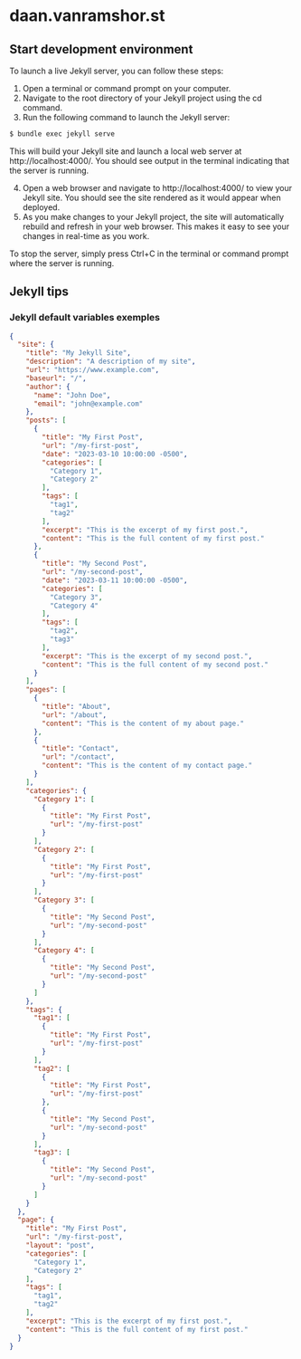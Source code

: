 # daan.vanramshor.st




## Start development environment 
To launch a live Jekyll server, you can follow these steps:

1. Open a terminal or command prompt on your computer.
2. Navigate to the root directory of your Jekyll project using the cd command.
3. Run the following command to launch the Jekyll server:

```zsh
$ bundle exec jekyll serve
```

This will build your Jekyll site and launch a local web server at http://localhost:4000/. You should see output in the terminal indicating that the server is running.

4. Open a web browser and navigate to http://localhost:4000/ to view your Jekyll site. You should see the site rendered as it would appear when deployed.
5. As you make changes to your Jekyll project, the site will automatically rebuild and refresh in your web browser. This makes it easy to see your changes in real-time as you work.

To stop the server, simply press Ctrl+C in the terminal or command prompt where the server is running.



## Jekyll tips
### Jekyll default variables exemples
```json
{
  "site": {
    "title": "My Jekyll Site",
    "description": "A description of my site",
    "url": "https://www.example.com",
    "baseurl": "/",
    "author": {
      "name": "John Doe",
      "email": "john@example.com"
    },
    "posts": [
      {
        "title": "My First Post",
        "url": "/my-first-post",
        "date": "2023-03-10 10:00:00 -0500",
        "categories": [
          "Category 1",
          "Category 2"
        ],
        "tags": [
          "tag1",
          "tag2"
        ],
        "excerpt": "This is the excerpt of my first post.",
        "content": "This is the full content of my first post."
      },
      {
        "title": "My Second Post",
        "url": "/my-second-post",
        "date": "2023-03-11 10:00:00 -0500",
        "categories": [
          "Category 3",
          "Category 4"
        ],
        "tags": [
          "tag2",
          "tag3"
        ],
        "excerpt": "This is the excerpt of my second post.",
        "content": "This is the full content of my second post."
      }
    ],
    "pages": [
      {
        "title": "About",
        "url": "/about",
        "content": "This is the content of my about page."
      },
      {
        "title": "Contact",
        "url": "/contact",
        "content": "This is the content of my contact page."
      }
    ],
    "categories": {
      "Category 1": [
        {
          "title": "My First Post",
          "url": "/my-first-post"
        }
      ],
      "Category 2": [
        {
          "title": "My First Post",
          "url": "/my-first-post"
        }
      ],
      "Category 3": [
        {
          "title": "My Second Post",
          "url": "/my-second-post"
        }
      ],
      "Category 4": [
        {
          "title": "My Second Post",
          "url": "/my-second-post"
        }
      ]
    },
    "tags": {
      "tag1": [
        {
          "title": "My First Post",
          "url": "/my-first-post"
        }
      ],
      "tag2": [
        {
          "title": "My First Post",
          "url": "/my-first-post"
        },
        {
          "title": "My Second Post",
          "url": "/my-second-post"
        }
      ],
      "tag3": [
        {
          "title": "My Second Post",
          "url": "/my-second-post"
        }
      ]
    }
  },
  "page": {
    "title": "My First Post",
    "url": "/my-first-post",
    "layout": "post",
    "categories": [
      "Category 1",
      "Category 2"
    ],
    "tags": [
      "tag1",
      "tag2"
    ],
    "excerpt": "This is the excerpt of my first post.",
    "content": "This is the full content of my first post."
  }
}
```